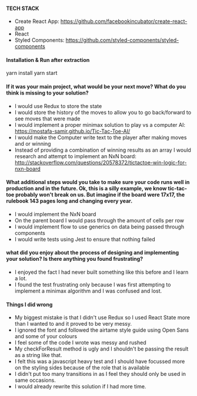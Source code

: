 #### TECH STACK

* Create React App: https://github.com/facebookincubator/create-react-app
* React
* Styled Components: https://github.com/styled-components/styled-components

#### Installation & Run after extraction

yarn install
yarn start

#### If it was your main project, what would be your next move? What do you think is missing to your solution?

* I would use Redux to store the state
* I would store the history of the moves to allow you to go back/forward to see moves that were made
* I would implement a proper minimax solution to play vs a computer AI: https://mostafa-samir.github.io/Tic-Tac-Toe-AI/
* I would make the Computer write text to the player after making moves and or winning
* Instead of providing a combination of winning results  as an array I would research and attempt to implement an NxN board: http://stackoverflow.com/questions/20578372/tictactoe-win-logic-for-nxn-board

#### What additional steps would you take to make sure your code runs well in production and in the future. Ok, this is a silly example, we know tic-tac-toe probably won't break on us. But imagine if the board were 17x17, the rulebook 143 pages long and changing every year.

* I would implement the NxN board
* On the parent board I would pass through the amount of cells per row
* I would implement flow to use generics on data being passed through components
* I would write tests using Jest to ensure that nothing failed


#### what did you enjoy about the process of designing and implementing your solution? Is there anything you found frustrating?

* I enjoyed the fact I had never built something like this before and I learn a lot.
* I found the test frustrating only because I was first attempting to implement a minimax algorithm and I was confused and lost.

#### Things I did wrong

* My biggest mistake is that I didn't use Redux so I used React State more than I wanted to and it proved to be very messy.
* I ignored the font and followed the airtame style guide using Open Sans and some of your colours
* I feel some of the code I wrote was messy and rushed
* My checkForResult method is ugly and I shouldn't be passing the result as a string like that.
* I felt this was a javascript heavy test and I should have focussed more on the styling sides because of the role that is available
* I didn't put too many transitions in as I feel they should only be used in same occasions.
* I would already rewrite this solution if I had more time.